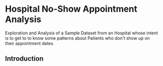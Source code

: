# Hospital No-Show Appointment Analysis
Exploration and Analysis of a Sample Dataset from an Hospital whose intent is to get to to know some patterns about Patients who don't show up on their appointment dates.

## Introduction
